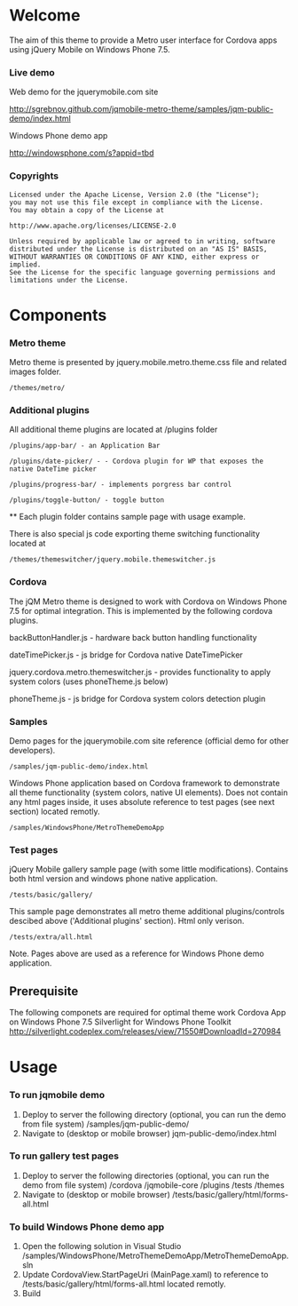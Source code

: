 # Welcome #

The aim of this theme to provide a Metro user interface for Cordova apps using jQuery Mobile on Windows Phone 7.5.

### Live demo ###

Web demo for the jquerymobile.com site

http://sgrebnov.github.com/jqmobile-metro-theme/samples/jqm-public-demo/index.html

Windows Phone demo app

http://windowsphone.com/s?appid=tbd

### Copyrights ###
    Licensed under the Apache License, Version 2.0 (the "License");
	you may not use this file except in compliance with the License.
	You may obtain a copy of the License at

	http://www.apache.org/licenses/LICENSE-2.0

	Unless required by applicable law or agreed to in writing, software
	distributed under the License is distributed on an "AS IS" BASIS,
	WITHOUT WARRANTIES OR CONDITIONS OF ANY KIND, either express or implied.
	See the License for the specific language governing permissions and
	limitations under the License.

# Components #

### Metro theme ##

Metro theme is presented by jquery.mobile.metro.theme.css file and related images folder.

    /themes/metro/

### Additional plugins ###

All additional theme plugins are located at /plugins folder

    /plugins/app-bar/ - an Application Bar

    /plugins/date-picker/ - - Cordova plugin for WP that exposes the native DateTime picker

    /plugins/progress-bar/ - implements porgress bar control

    /plugins/toggle-button/ - toggle button

** Each plugin folder contains sample page with usage example.

There is also special js code exporting theme switching functionality located at

    /themes/themeswitcher/jquery.mobile.themeswitcher.js

### Cordova ###

The jQM Metro theme is designed to work with Cordova on Windows Phone 7.5 for optimal integration. This is implemented
by the following cordova plugins.

backButtonHandler.js - hardware back button handling functionality

dateTimePicker.js - js bridge for Cordova native DateTimePicker

jquery.cordova.metro.themeswitcher.js - provides functionality to apply system colors (uses phoneTheme.js below)

phoneTheme.js - js bridge for Cordova system colors detection plugin

### Samples ###

Demo pages for the jquerymobile.com site reference (official demo for other developers).

    /samples/jqm-public-demo/index.html

Windows Phone application based on Cordova framework to demonstrate all theme functionality (system colors, native UI elements).
Does not contain any html pages inside, it uses absolute reference to test pages (see next section) located remotly.

    /samples/WindowsPhone/MetroThemeDemoApp

### Test pages ###

jQuery Mobile gallery sample page (with some little modifications). Contains both html version and windows phone native application.

    /tests/basic/gallery/

This sample page demonstrates all metro theme additional plugins/controls descibed above ('Additional plugins' section). Html only verison.

    /tests/extra/all.html

Note. Pages above are used as a reference for Windows Phone demo application.

## Prerequisite ##
The following componets are required for optimal theme work
Cordova App on Windows Phone 7.5
Silverlight for Windows Phone Toolkit
http://silverlight.codeplex.com/releases/view/71550#DownloadId=270984

# Usage #

### To run jqmobile demo ###
1. Deploy to server the following directory (optional, you can run the demo from file system)
    /samples/jqm-public-demo/
2. Navigate to (desktop or mobile browser)
    jqm-public-demo/index.html

### To run gallery test pages ###
1. Deploy to server the following directories (optional, you can run the demo from file system)
   /cordova
   /jqmobile-core
   /plugins
   /tests
   /themes
2. Navigate to (desktop or mobile browser)
    /tests/basic/gallery/html/forms-all.html

### To build Windows Phone demo app ###
1. Open the following solution in Visual Studio
    /samples/WindowsPhone/MetroThemeDemoApp/MetroThemeDemoApp.sln
2. Update CordovaView.StartPageUri (MainPage.xaml) to reference to /tests/basic/gallery/html/forms-all.html located remotly.
3. Build



